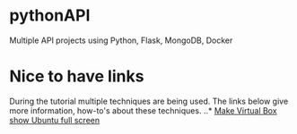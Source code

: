 # pythonAPI
Multiple API projects using Python, Flask, MongoDB, Docker

# Nice to have links
During the tutorial multiple techniques are being used. The links below give more information, how-to's about these techniques.
..* [Make Virtual Box show Ubuntu full screen](https://www.tecmint.com/install-virtualbox-guest-additions-in-ubuntu/)
